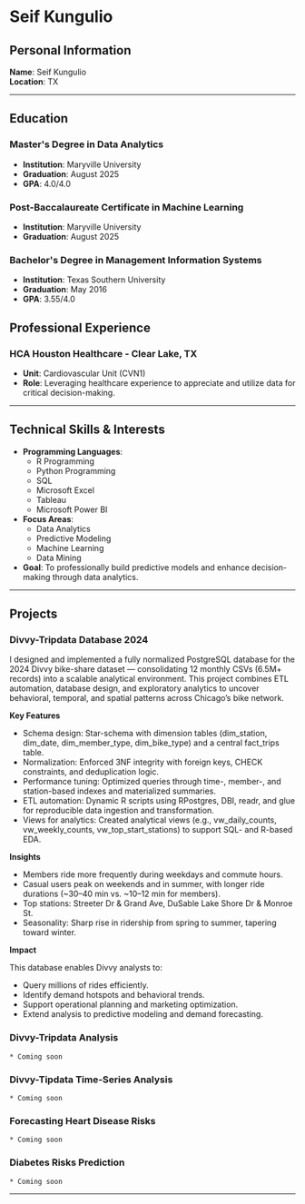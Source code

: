 # Seif Kungulio

## Personal Information
**Name**: Seif Kungulio  
**Location**: TX

---

## Education
### Master's Degree in Data Analytics
- **Institution**: Maryville University  
- **Graduation**: August 2025
- **GPA**: 4.0/4.0
 
### Post-Baccalaureate Certificate in Machine Learning
- **Institution**: Maryville University  
- **Graduation**: August 2025
 
### Bachelor's Degree in Management Information Systems
- **Institution**: Texas Southern University
- **Graduation**: May 2016
- **GPA**: 3.55/4.0

## Professional Experience
### HCA Houston Healthcare - Clear Lake, TX
- **Unit**: Cardiovascular Unit (CVN1)  
- **Role**: Leveraging healthcare experience to appreciate and utilize data for critical decision-making.

---

## Technical Skills & Interests
- **Programming Languages**:
  - R Programming
  - Python Programming
  - SQL
  - Microsoft Excel
  - Tableau
  - Microsoft Power BI
- **Focus Areas**:  
  - Data Analytics
  - Predictive Modeling
  - Machine Learning
  - Data Mining
- **Goal**: To professionally build predictive models and enhance decision-making through data analytics.

---

## Projects
### Divvy-Tripdata Database 2024

  I designed and implemented a fully normalized PostgreSQL database for the 2024 Divvy bike-share dataset — consolidating 12 monthly CSVs (6.5M+ records) into a scalable analytical environment.
This project combines ETL automation, database design, and exploratory analytics to uncover behavioral, temporal, and spatial patterns across Chicago’s bike network.

**Key Features**
* Schema design: Star-schema with dimension tables (dim_station, dim_date, dim_member_type, dim_bike_type) and a central fact_trips table.
* Normalization: Enforced 3NF integrity with foreign keys, CHECK constraints, and deduplication logic.
* Performance tuning: Optimized queries through time-, member-, and station-based indexes and materialized summaries.
* ETL automation: Dynamic R scripts using RPostgres, DBI, readr, and glue for reproducible data ingestion and transformation.
* Views for analytics: Created analytical views (e.g., vw_daily_counts, vw_weekly_counts, vw_top_start_stations) to support SQL- and R-based EDA.

**Insights**
* Members ride more frequently during weekdays and commute hours.
* Casual users peak on weekends and in summer, with longer ride durations (~30–40 min vs. ~10–12 min for members).
* Top stations: Streeter Dr & Grand Ave, DuSable Lake Shore Dr & Monroe St.
* Seasonality: Sharp rise in ridership from spring to summer, tapering toward winter.

**Impact**

This database enables Divvy analysts to:
* Query millions of rides efficiently.
* Identify demand hotspots and behavioral trends.
* Support operational planning and marketing optimization.
* Extend analysis to predictive modeling and demand forecasting.

### Divvy-Tripdata Analysis
    * Coming soon
    
### Divvy-Tipdata Time-Series Analysis
    * Coming soon
    
### Forecasting Heart Disease Risks
    * Coming soon
    
### Diabetes Risks Prediction
    * Coming soon
    
  
---

<!---
shkungulio/shkungulio is a ✨ special ✨ repository because its `README.md` (this file) appears on your GitHub profile.
You can click the Preview link to take a look at your changes.
--->
